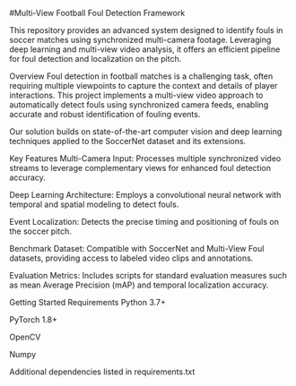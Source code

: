 #Multi-View Football Foul Detection Framework

This repository provides an advanced system designed to identify fouls in soccer matches using synchronized multi-camera footage. Leveraging deep learning and multi-view video analysis, it offers an efficient pipeline for foul detection and localization on the pitch.

Overview
Foul detection in football matches is a challenging task, often requiring multiple viewpoints to capture the context and details of player interactions. This project implements a multi-view video approach to automatically detect fouls using synchronized camera feeds, enabling accurate and robust identification of fouling events.

Our solution builds on state-of-the-art computer vision and deep learning techniques applied to the SoccerNet dataset and its extensions.

Key Features
Multi-Camera Input: Processes multiple synchronized video streams to leverage complementary views for enhanced foul detection accuracy.

Deep Learning Architecture: Employs a convolutional neural network with temporal and spatial modeling to detect fouls.

Event Localization: Detects the precise timing and positioning of fouls on the soccer pitch.

Benchmark Dataset: Compatible with SoccerNet and Multi-View Foul datasets, providing access to labeled video clips and annotations.

Evaluation Metrics: Includes scripts for standard evaluation measures such as mean Average Precision (mAP) and temporal localization accuracy.

Getting Started
Requirements
Python 3.7+

PyTorch 1.8+

OpenCV

Numpy

Additional dependencies listed in requirements.txt

